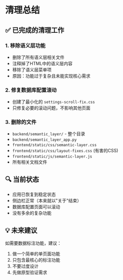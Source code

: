 # 清理总结

## ✅ 已完成的清理工作

### 1. 移除语义层功能
- 删除了所有语义层相关文件
- 注释掉了HTML中的语义层内容  
- 移除了语义层菜单项
- 原因：功能过于复杂且未能实现核心需求

### 2. 修复数据库配置滚动
- 创建了最小化的 `settings-scroll-fix.css`
- 只修复必要的滚动问题，不影响其他页面

### 3. 删除的文件
- `backend/semantic_layer/` - 整个目录
- `backend/semantic_layer_app.py`
- `frontend/static/css/semantic-layer.css`
- `frontend/static/css/layout-fixes.css` (有害的CSS)
- `frontend/static/js/semantic-layer.js`
- 所有相关文档文件

## 🔍 当前状态
- 应用已恢复到稳定状态
- 侧边栏正常（本来就以"关于"结束）
- 数据库配置页面可以滚动
- 没有多余的复杂功能

## 💡 未来建议
如需要数据标注功能，建议：
1. 做一个简单的单页面功能
2. 只包含最核心的标注功能
3. 不要过度设计
4. 先做原型验证需求